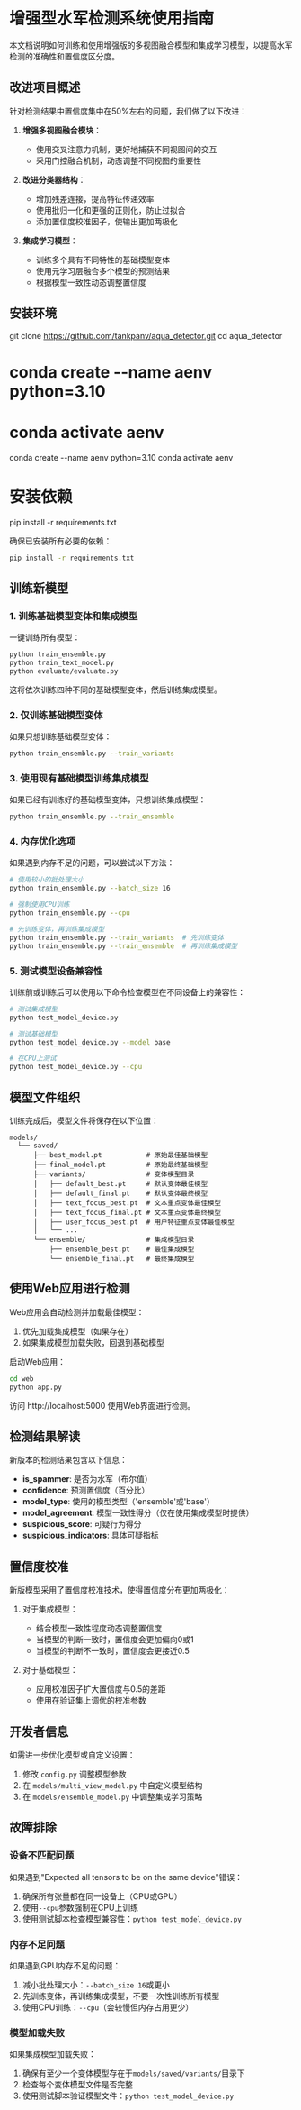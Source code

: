 # 增强型水军检测系统使用指南

本文档说明如何训练和使用增强版的多视图融合模型和集成学习模型，以提高水军检测的准确性和置信度区分度。

## 改进项目概述

针对检测结果中置信度集中在50%左右的问题，我们做了以下改进：

1. **增强多视图融合模块**：
   - 使用交叉注意力机制，更好地捕获不同视图间的交互
   - 采用门控融合机制，动态调整不同视图的重要性

2. **改进分类器结构**：
   - 增加残差连接，提高特征传递效率
   - 使用批归一化和更强的正则化，防止过拟合
   - 添加置信度校准因子，使输出更加两极化

3. **集成学习模型**：
   - 训练多个具有不同特性的基础模型变体
   - 使用元学习层融合多个模型的预测结果
   - 根据模型一致性动态调整置信度

## 安装环境
git clone https://github.com/tankpanv/aqua_detector.git
cd aqua_detector
# conda create --name aenv python=3.10
# conda activate aenv
conda create --name aenv python=3.10
 conda activate aenv
# 安装依赖
pip install -r requirements.txt

确保已安装所有必要的依赖：

```bash
pip install -r requirements.txt
```

## 训练新模型

### 1. 训练基础模型变体和集成模型

一键训练所有模型：

```bash
python train_ensemble.py
python train_text_model.py
python evaluate/evaluate.py
```

这将依次训练四种不同的基础模型变体，然后训练集成模型。

### 2. 仅训练基础模型变体

如果只想训练基础模型变体：

```bash
python train_ensemble.py --train_variants
```

### 3. 使用现有基础模型训练集成模型

如果已经有训练好的基础模型变体，只想训练集成模型：

```bash
python train_ensemble.py --train_ensemble
```

### 4. 内存优化选项

如果遇到内存不足的问题，可以尝试以下方法：

```bash
# 使用较小的批处理大小
python train_ensemble.py --batch_size 16

# 强制使用CPU训练
python train_ensemble.py --cpu

# 先训练变体，再训练集成模型
python train_ensemble.py --train_variants  # 先训练变体
python train_ensemble.py --train_ensemble  # 再训练集成模型
```

### 5. 测试模型设备兼容性

训练前或训练后可以使用以下命令检查模型在不同设备上的兼容性：

```bash
# 测试集成模型
python test_model_device.py

# 测试基础模型
python test_model_device.py --model base

# 在CPU上测试
python test_model_device.py --cpu
```

## 模型文件组织

训练完成后，模型文件将保存在以下位置：

```
models/
  └── saved/
      ├── best_model.pt           # 原始最佳基础模型
      ├── final_model.pt          # 原始最终基础模型
      ├── variants/               # 变体模型目录
      │   ├── default_best.pt     # 默认变体最佳模型
      │   ├── default_final.pt    # 默认变体最终模型
      │   ├── text_focus_best.pt  # 文本重点变体最佳模型
      │   ├── text_focus_final.pt # 文本重点变体最终模型
      │   ├── user_focus_best.pt  # 用户特征重点变体最佳模型
      │   └── ...
      └── ensemble/               # 集成模型目录
          ├── ensemble_best.pt    # 最佳集成模型
          └── ensemble_final.pt   # 最终集成模型
```

## 使用Web应用进行检测

Web应用会自动检测并加载最佳模型：
1. 优先加载集成模型（如果存在）
2. 如果集成模型加载失败，回退到基础模型

启动Web应用：

```bash
cd web
python app.py
```

访问 http://localhost:5000 使用Web界面进行检测。

## 检测结果解读

新版本的检测结果包含以下信息：

- **is_spammer**: 是否为水军（布尔值）
- **confidence**: 预测置信度（百分比）
- **model_type**: 使用的模型类型（'ensemble'或'base'）
- **model_agreement**: 模型一致性得分（仅在使用集成模型时提供）
- **suspicious_score**: 可疑行为得分
- **suspicious_indicators**: 具体可疑指标

## 置信度校准

新版模型采用了置信度校准技术，使得置信度分布更加两极化：

1. 对于集成模型：
   - 结合模型一致性程度动态调整置信度
   - 当模型的判断一致时，置信度会更加偏向0或1
   - 当模型的判断不一致时，置信度会更接近0.5

2. 对于基础模型：
   - 应用校准因子扩大置信度与0.5的差距
   - 使用在验证集上调优的校准参数

## 开发者信息

如需进一步优化模型或自定义设置：

1. 修改 `config.py` 调整模型参数
2. 在 `models/multi_view_model.py` 中自定义模型结构
3. 在 `models/ensemble_model.py` 中调整集成学习策略

## 故障排除

### 设备不匹配问题

如果遇到"Expected all tensors to be on the same device"错误：

1. 确保所有张量都在同一设备上（CPU或GPU）
2. 使用`--cpu`参数强制在CPU上训练
3. 使用测试脚本检查模型兼容性：`python test_model_device.py`

### 内存不足问题

如果遇到GPU内存不足的问题：

1. 减小批处理大小：`--batch_size 16`或更小
2. 先训练变体，再训练集成模型，不要一次性训练所有模型
3. 使用CPU训练：`--cpu`（会较慢但内存占用更少）

### 模型加载失败

如果集成模型加载失败：

1. 确保有至少一个变体模型存在于`models/saved/variants/`目录下
2. 检查每个变体模型文件是否完整
3. 使用测试脚本验证模型文件：`python test_model_device.py` 
